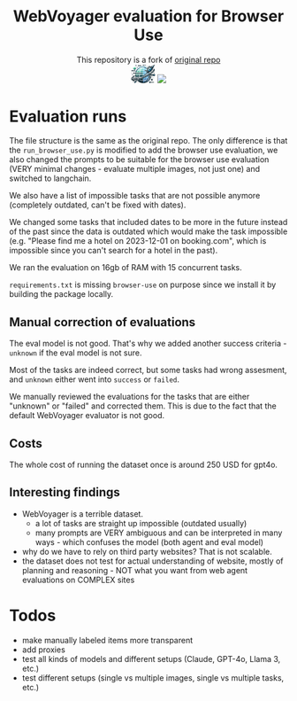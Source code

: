 <div align="center">
<h1> WebVoyager evaluation for Browser Use
</div>

<div align="center">
This repository is a fork of <a href="https://github.com/MinorJerry/WebVoyager">original repo</a> </div>

<div align="center">
<img src="./assets/icon.png" width="45px"> <img src="https://browser-use.com/logo.png" width="45px">
</div>

# Evaluation runs

The file structure is the same as the original repo.
The only difference is that the `run_browser_use.py` is modified to add the browser use evaluation, we also changed the prompts to be suitable for the browser use evaluation (VERY minimal changes - evaluate multiple images, not just one) and switched to langchain.

We also have a list of impossible tasks that are not possible anymore (completely outdated, can't be fixed with dates).

We changed some tasks that included dates to be more in the future instead of the past since the data is outdated which would make the task impossible (e.g. "Please find me a hotel on 2023-12-01 on booking.com", which is impossible since you can't search for a hotel in the past).

We ran the evaluation on 16gb of RAM with 15 concurrent tasks.

`requirements.txt` is missing `browser-use` on purpose since we install it by building the package locally.

## Manual correction of evaluations

The eval model is not good. That's why we added another success criteria - `unknown` if the eval model is not sure.

Most of the tasks are indeed correct, but some tasks had wrong assesment, and `unknown` either went into `success` or `failed`.

We manually reviewed the evaluations for the tasks that are either "unknown" or "failed" and corrected them. This is due to the fact that the default WebVoyager evaluator is not good.

## Costs

The whole cost of running the dataset once is around 250 USD for gpt4o.

## Interesting findings

- WebVoyager is a terrible dataset.
  - a lot of tasks are straight up impossible (outdated usually)
  - many prompts are VERY ambiguous and can be interpreted in many ways - which confuses the model (both agent and eval model)
- why do we have to rely on third party websites? That is not scalable.
- the dataset does not test for actual understanding of website, mostly of planning and reasoning - NOT what you want from web agent evaluations on COMPLEX sites

# Todos

- make manually labeled items more transparent
- add proxies
- test all kinds of models and different setups (Claude, GPT-4o, Llama 3, etc.)
- test different setups (single vs multiple images, single vs multiple tasks, etc.)
